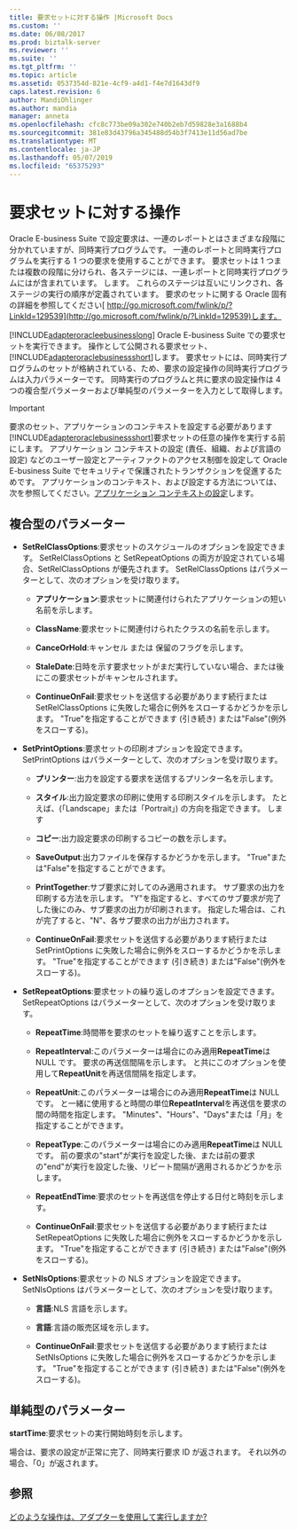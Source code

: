 ```yaml
---
title: 要求セットに対する操作 |Microsoft Docs
ms.custom: ''
ms.date: 06/08/2017
ms.prod: biztalk-server
ms.reviewer: ''
ms.suite: ''
ms.tgt_pltfrm: ''
ms.topic: article
ms.assetid: 0537354d-821e-4cf9-a4d1-f4e7d1643df9
caps.latest.revision: 6
author: MandiOhlinger
ms.author: mandia
manager: anneta
ms.openlocfilehash: cfc8c773be09a302e740b2eb7d59828e3a1688b4
ms.sourcegitcommit: 381e83d43796a345488d54b3f7413e11d56ad7be
ms.translationtype: MT
ms.contentlocale: ja-JP
ms.lasthandoff: 05/07/2019
ms.locfileid: "65375293"
---
```

# <a name="operations-on-request-sets"></a>要求セットに対する操作
Oracle E-business Suite で設定要求は、一連のレポートとはさまざまな段階に分かれていますが、同時実行プログラムです。 一連のレポートと同時実行プログラムを実行する 1 つの要求を使用することができます。 要求セットは 1 つまたは複数の段階に分けられ、各ステージには、一連レポートと同時実行プログラムにはが含まれています。 します。 これらのステージは互いにリンクされ、各ステージの実行の順序が定義されています。 要求のセットに関する Oracle 固有の詳細を参照してください[ http://go.microsoft.com/fwlink/p/?LinkId=129539](http://go.microsoft.com/fwlink/p/?LinkId=129539)します。  
  
 [!INCLUDE[adapteroracleebusinesslong](../../includes/adapteroracleebusinesslong-md.md)] Oracle E-business Suite での要求セットを実行できます。 操作として公開される要求セット、[!INCLUDE[adapteroraclebusinessshort](../../includes/adapteroraclebusinessshort-md.md)]します。 要求セットには、同時実行プログラムのセットが格納されている、ため、要求の設定操作の同時実行プログラムは入力パラメーターです。 同時実行のプログラムと共に要求の設定操作は 4 つの複合型パラメーターおよび単純型のパラメーターを入力として取得します。  
  
> [!IMPORTANT]
>  要求のセット、アプリケーションのコンテキストを設定する必要があります[!INCLUDE[adapteroraclebusinessshort](../../includes/adapteroraclebusinessshort-md.md)]要求セットの任意の操作を実行する前にします。 アプリケーション コンテキストの設定 (責任、組織、および言語の設定) などのユーザー設定とアーティファクトのアクセス制御を設定して Oracle E-business Suite でセキュリティで保護されたトランザクションを促進するためです。 アプリケーションのコンテキスト、および設定する方法については、次を参照してください。[アプリケーション コンテキストの設定](../../adapters-and-accelerators/adapter-oracle-ebs/set-application-context.md)します。  
  
## <a name="complex-type-parameters"></a>複合型のパラメーター
  
-   **SetRelClassOptions**:要求セットのスケジュールのオプションを設定できます。 SetRelClassOptions と SetRepeatOptions の両方が設定されている場合、SetRelClassOptions が優先されます。 SetRelClassOptions はパラメーターとして、次のオプションを受け取ります。  
  
    -   **アプリケーション**:要求セットに関連付けられたアプリケーションの短い名前を示します。  
  
    -   **ClassName**:要求セットに関連付けられたクラスの名前を示します。  
  
    -   **CanceOrHold**:キャンセル または 保留のフラグを示します。  
  
    -   **StaleDate**:日時を示す要求セットがまだ実行していない場合、または後にこの要求セットがキャンセルされます。  
  
    -   **ContinueOnFail**:要求セットを送信する必要があります続行または SetRelClassOptions に失敗した場合に例外をスローするかどうかを示します。 "True"を指定することができます (引き続き) または"False"(例外をスローする)。  
  
-   **SetPrintOptions**:要求セットの印刷オプションを設定できます。 SetPrintOptions はパラメーターとして、次のオプションを受け取ります。  
  
    -   **プリンター**:出力を設定する要求を送信するプリンター名を示します。  
  
    -   **スタイル**:出力設定要求の印刷に使用する印刷スタイルを示します。 たとえば、(「Landscape」または「Portrait」) の方向を指定できます。 します  
  
    -   **コピー**:出力設定要求の印刷するコピーの数を示します。  
  
    -   **SaveOutput**:出力ファイルを保存するかどうかを示します。 "True"または"False"を指定することができます。  
  
    -   **PrintTogether**:サブ要求に対してのみ適用されます。 サブ要求の出力を印刷する方法を示します。 "Y"を指定すると、すべてのサブ要求が完了した後にのみ、サブ要求の出力が印刷されます。 指定した場合は、これが完了すると、"N"、各サブ要求の出力が出力されます。  
  
    -   **ContinueOnFail**:要求セットを送信する必要があります続行または SetPrintOptions に失敗した場合に例外をスローするかどうかを示します。 "True"を指定することができます (引き続き) または"False"(例外をスローする)。  
  
-   **SetRepeatOptions**:要求セットの繰り返しのオプションを設定できます。 SetRepeatOptions はパラメーターとして、次のオプションを受け取ります。  
  
    -   **RepeatTime**:時間帯を要求のセットを繰り返すことを示します。  
  
    -   **RepeatInterval**:このパラメーターは場合にのみ適用**RepeatTime**は NULL です。 要求の再送信間隔を示します。 と共にこのオプションを使用して**RepeatUnit**を再送信間隔を指定します。  
  
    -   **RepeatUnit**:このパラメーターは場合にのみ適用**RepeatTime**は NULL です。 と一緒に使用すると時間の単位**RepeatInterval**を再送信を要求の間の時間を指定します。 "Minutes"、"Hours"、"Days"または「月」を指定することができます。  
  
    -   **RepeatType**:このパラメーターは場合にのみ適用**RepeatTime**は NULL です。 前の要求の"start"が実行を設定した後、または前の要求の"end"が実行を設定した後、リピート間隔が適用されるかどうかを示します。  
  
    -   **RepeatEndTime**:要求のセットを再送信を停止する日付と時刻を示します。  
  
    -   **ContinueOnFail**:要求セットを送信する必要があります続行または SetRepeatOptions に失敗した場合に例外をスローするかどうかを示します。 "True"を指定することができます (引き続き) または"False"(例外をスローする)。  
  
-   **SetNlsOptions**:要求セットの NLS オプションを設定できます。 SetNlsOptions はパラメーターとして、次のオプションを受け取ります。  
  
    -   **言語**:NLS 言語を示します。  
  
    -   **言語**:言語の販売区域を示します。  
  
    -   **ContinueOnFail**:要求セットを送信する必要があります続行または SetNlsOptions に失敗した場合に例外をスローするかどうかを示します。 "True"を指定することができます (引き続き) または"False"(例外をスローする)。  
  
## <a name="simple-type-parameter"></a>単純型のパラメーター
  
 **startTime**:要求セットの実行開始時刻を示します。  
  
 場合は、要求の設定が正常に完了、同時実行要求 ID が返されます。 それ以外の場合、「0」が返されます。  
  
## <a name="see-also"></a>参照  
 [どのような操作は、アダプターを使用して実行しますか?](https://msdn.microsoft.com/library/cc185219(v=bts.10).aspx)